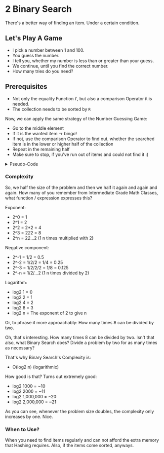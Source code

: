 # 2 Binary Search

 There's a better way of finding an item. Under a certain condition.

## Let's Play A Game

 - I pick a number between 1 and 100.
 - You guess the number.
 - I tell you, whether my number is less than or greater than your guess.
 - We continue, until you find the correct number.
 - How many tries do you need?

## Prerequisites

- Not only the equality Function `F`, but also a comparison Operator `R` is needed.
- The collection needs to be sorted by `R`

Now, we can apply the same strategy of the Number Guessing Game:
- Go to the middle element
- If it is the wanted item -> bingo!
- If not, use the comparison Operator to find out, whether the searched item is in the lower or higher half of the collection
- Repeat in the remaining half
- Make sure to stop, if you've run out of items and could not find it :)

<details>
  <summary>Pseudo-Code</summary>

```
Procedure binary_search
   A ← sorted array
   n ← size of array
   x ← value to be searched

   Set lowerBound = 0
   Set upperBound = n-1 

   while x not found
      if upperBound < lowerBound 
         return -1: x does not exists.
   
      set midPoint = (lowerBound + upperBound) / 2
      
      if A[midPoint] < x
         set lowerBound = midPoint + 1
      else if A[midPoint] > x
         set upperBound = midPoint - 1
      else if A[midPoint] = x
         return midPoint: x found at location midPoint
      end if
   end while
   
end procedure
```

</details>

### Complexity

So, we half the size of the problem and then we half it again and again and again. How many of you remember from Intermediate Grade Math Classes, what function / expression expresses this?

Exponent:
- 2^0 = 1
- 2^1 = 2
- 2^2 = 2*2 = 4
- 2^3 = 2*2*2 = 8
- 2^n = 2*2*...2 (1 n times multiplied with 2)

Negative component:
- 2^-1 = 1/2 = 0.5
- 2^-2 = 1/2/2 = 1/4 = 0.25
- 2^-3 = 1/2/2/2 = 1/8 = 0.125
- 2^-n = 1/2/...2 (1 n times divided by 2)

Logarithm:
- log2 1 = 0
- log2 2 = 1
- log2 4 = 2
- log2 8 = 3
- log2 n = The exponent of 2 to give n

Or, to phrase it more approachably: How many times 8 can be divided by two.

Oh, that's interesting. How many times 8 can be divided by two. Isn't that also, what Binary Search does? Divide a problem by two for as many times as necessary?

That's why Binary Search's Complexity is:
- O(log2 n) (logarithmic)

How good is that? Turns out extremely good:
- log2 1000 = ~10
- log2 2000 = ~11
- log2 1,000,000 = ~20
- log2 2,000,000 = ~21

As you can see, whenever the problem size doubles, the complexity only increases by one. Nice.

### When to Use?
When you need to find items regularly and can not afford the extra memory that Hashing requires. Also, if the items come sorted, anyways.
